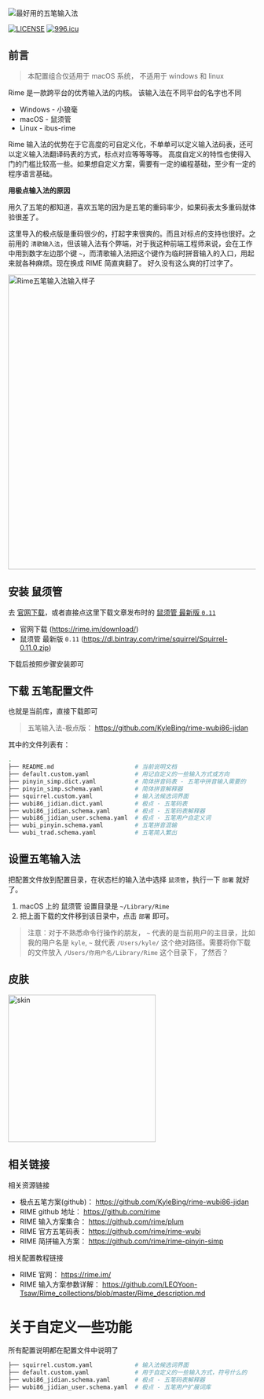
![最好用的五笔输入法](https://github.com/KyleBing/rime-wubi86-jidan/blob/master/imgs/2019-03-02%2012-34-37.2019-03-02%2012_44_17.gif)

[![LICENSE](https://img.shields.io/badge/license-Anti%20996-blue.svg)](https://github.com/996icu/996.ICU/blob/master/LICENSE) [![996.icu](https://img.shields.io/badge/link-996.icu-red.svg)](https://996.icu)



## 前言

> 本配置组合仅适用于 macOS 系统， 不适用于 windows 和 linux

Rime 是一款跨平台的优秀输入法的内核。
该输入法在不同平台的名字也不同

- Windows - 小狼毫
- macOS - 鼠须管
- Linux - ibus-rime

Rime 输入法的优势在于它高度的可自定义化，不单单可以定义输入法码表，还可以定义输入法翻译码表的方式，标点对应等等等等。
高度自定义的特性也使得入门的门槛比较高一些。如果想自定义方案，需要有一定的编程基础，至少有一定的程序语言基础。


__用极点输入法的原因__

用久了五笔的都知道，喜欢五笔的因为是五笔的重码率少，如果码表太多重码就体验很差了。

这里导入的极点版是重码很少的，打起字来很爽的。而且对标点的支持也很好。之前用的 `清歌输入法`，但该输入法有个弊端，对于我这种前端工程师来说，会在工作中用到数字左边那个键 `~`，而清歌输入法把这个键作为临时拼音输入的入口，用起来就各种麻烦。现在换成 RIME 简直爽翻了。 好久没有这么爽的打过字了。

<img src="https://github.com/KyleBing/rime-wubi86-jidan/blob/master/imgs/Rime%E4%BA%94%E7%AC%94%E8%BE%93%E5%85%A5%E6%B3%95.gif" width=600 title="Rime五笔输入法输入样子">



## 安装 鼠须管

去 [官网下载](https://rime.im/download/)，或者直接点这里下载文章发布时的 [鼠须管 最新版 `0.11`](https://dl.bintray.com/rime/squirrel/Squirrel-0.11.0.zip)
- 官网下载 (https://rime.im/download/)
- 鼠须管 最新版 `0.11` (https://dl.bintray.com/rime/squirrel/Squirrel-0.11.0.zip)

下载后按照步骤安装即可


## 下载 五笔配置文件

也就是当前库，直接下载即可
> 五笔输入法-极点版： https://github.com/KyleBing/rime-wubi86-jidan

其中的文件列表有：

```bash
.
├── README.md                       # 当前说明文档
├── default.custom.yaml             # 用记自定义的一些输入方式或方向
├── pinyin_simp.dict.yaml           # 简体拼音码表 - 五笔中拼音输入需要的
├── pinyin_simp.schema.yaml         # 简体拼音解释器
├── squirrel.custom.yaml            # 输入法候选词界面
├── wubi86_jidian.dict.yaml         # 极点 - 五笔码表
├── wubi86_jidian.schema.yaml       # 极点 - 五笔码表解释器
├── wubi86_jidian_user.schema.yaml  # 极点 - 五笔用户自定义词
├── wubi_pinyin.schema.yaml         # 五笔拼音混输
└── wubi_trad.schema.yaml           # 五笔简入繁出
```


## 设置五笔输入法

把配置文件放到配置目录，在状态栏的输入法中选择 `鼠须管`，执行一下 `部署` 就好了。

1. macOS 上的 鼠须管 设置目录是 `~/Library/Rime` 
2. 把上面下载的文件移到该目录中，点击 `部署` 即可。

> 注意：对于不熟悉命令行操作的朋友， `~` 代表的是当前用户的主目录，比如我的用户名是 `kyle`, `~` 就代表 `/Users/kyle/` 这个绝对路径。需要将你下载的文件放入 `/Users/你用户名/Library/Rime` 这个目录下，了然否？



## 皮肤

<img title="skin" src="https://github.com/KyleBing/rime-wubi86-jidan/blob/master/imgs/skin.png" width=300>



## 相关链接

相关资源链接

- 极点五笔方案(github)： https://github.com/KyleBing/rime-wubi86-jidan
- RIME github 地址：   https://github.com/rime
- RIME 输入方案集合：  https://github.com/rime/plum
- RIME 官方五笔码表：  https://github.com/rime/rime-wubi
- RIME 简拼输入方案：  https://github.com/rime/rime-pinyin-simp

相关配置教程链接

- RIME 官网：   https://rime.im/
- RIME 输入方案参数详解：  https://github.com/LEOYoon-Tsaw/Rime_collections/blob/master/Rime_description.md



# 关于自定义一些功能

所有配置说明都在配置文件中说明了

```bash
├── squirrel.custom.yaml            # 输入法候选词界面
├── default.custom.yaml             # 用于自定义的一些输入方式，符号什么的
├── wubi86_jidian.schema.yaml       # 极点 - 五笔码表解释器
├── wubi86_jidian_user.schema.yaml  # 极点 - 五笔用户扩展词库
```
